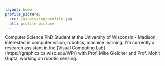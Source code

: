 ```yaml
---
layout: home
profile_picture:
  src: /assets/img/profile.jpg
  alt: profile picture
---
```


<p>
Computer Science PhD Student at the University of Wisconsin - Madison, interested in computer vision, robotics, machine learning. I'm currently a research assistant in the [Visual Computing Lab](https://graphics.cs.wisc.edu/WP/) with Prof. Mike Gleicher and Prof. Mohit Gupta, working on robotic sensing.
</p>